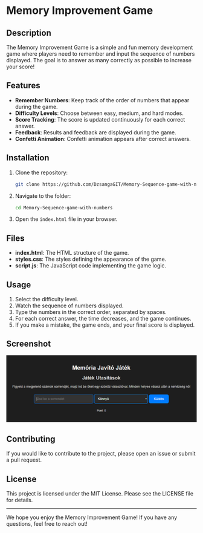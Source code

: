 # Memory Improvement Game

## Description
The Memory Improvement Game is a simple and fun memory development game where players need to remember and input the sequence of numbers displayed. The goal is to answer as many correctly as possible to increase your score!

## Features
- **Remember Numbers**: Keep track of the order of numbers that appear during the game.
- **Difficulty Levels**: Choose between easy, medium, and hard modes.
- **Score Tracking**: The score is updated continuously for each correct answer.
- **Feedback**: Results and feedback are displayed during the game.
- **Confetti Animation**: Confetti animation appears after correct answers.

## Installation
1. Clone the repository:
   ```bash
   git clone https://github.com/DzsangaGIT/Memory-Sequence-game-with-numbers.git
   ```
2. Navigate to the folder:
   ```bash
   cd Memory-Sequence-game-with-numbers
   ```
3. Open the `index.html` file in your browser.

## Files
- **index.html**: The HTML structure of the game.
- **styles.css**: The styles defining the appearance of the game.
- **script.js**: The JavaScript code implementing the game logic.

## Usage
1. Select the difficulty level.
2. Watch the sequence of numbers displayed.
3. Type the numbers in the correct order, separated by spaces.
4. For each correct answer, the time decreases, and the game continues.
5. If you make a mistake, the game ends, and your final score is displayed.

## Screenshot
![Game Screenshot](image.PNG)


## Contributing
If you would like to contribute to the project, please open an issue or submit a pull request.

## License
This project is licensed under the MIT License. Please see the LICENSE file for details.

---

We hope you enjoy the Memory Improvement Game! If you have any questions, feel free to reach out!
